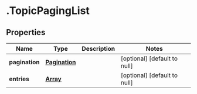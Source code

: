 # .TopicPagingList

## Properties
Name | Type | Description | Notes
------------ | ------------- | ------------- | -------------
**pagination** | [**Pagination**](Pagination.md) |  | [optional] [default to null]
**entries** | [**Array<TopicEntry>**](TopicEntry.md) |  | [optional] [default to null]


